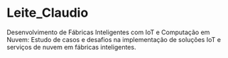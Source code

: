 # Leite_Claudio
Desenvolvimento de Fábricas Inteligentes com IoT e Computação em Nuvem: Estudo de casos e desafios na implementação de soluções IoT e serviços de nuvem em fábricas inteligentes.
